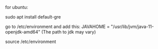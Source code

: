 for ubuntu:

sudo apt install default-gre

go to /etc/environment and add this:
JAVAHOME = "/usr/lib/jvm/java-11-openjdk-amd64" (The path to jdk may vary)

source /etc/environment